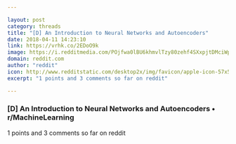 ```yaml
---

layout: post
category: threads
title: "[D] An Introduction to Neural Networks and Autoencoders"
date: 2018-04-11 14:23:10
link: https://vrhk.co/2EDoO9k
image: https://i.redditmedia.com/POjfwa0lBU6khmvlTzy80zehf4SXxpjtDMciWpoc_5g.jpg?w=216&s=cf6cebcec1cff190db6af0e9b360201b
domain: reddit.com
author: "reddit"
icon: http://www.redditstatic.com/desktop2x/img/favicon/apple-icon-57x57.png
excerpt: "1 points and 3 comments so far on reddit"

---
```


### [D] An Introduction to Neural Networks and Autoencoders • r/MachineLearning

1 points and 3 comments so far on reddit